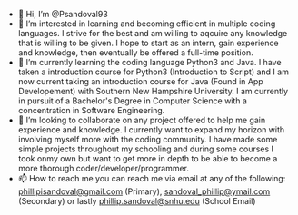 - 👋 Hi, I’m @Psandoval93
- 👀 I’m interested in learning and becoming efficient in multiple coding languages. I strive for the best and am willing to aqcuire any knowledge that is willing to be given.
      I hope to start as an intern, gain experience and knowledge, then eventually be offered a full-time position.
- 🌱 I’m currently learning the coding language Python3 and Java. I have taken a introduction course for Python3 (Introduction to Script) and I am now current taking an introduction
      course for Java (Found in App Developement) with Southern New Hampshire University. I am currently in pursuit of a Bachelor's Degree in Computer Science with a concentration in
      Software Engineering.
- 💞️ I’m looking to collaborate on any project offered to help me gain experience and knowledge. I currently want to expand my horizon with involving myself more with the coding 
      community. I have made some simple projects throughout my schooling and during some courses I took onmy own but want to get more in depth to be able to become a more thorough
      coder/developer/programmer.
- 📫 How to reach me you can reach me via email at any of the following: phillipisandoval@gmail.com (Primary), sandoval_phillip@ymail.com (Secondary) or lastly
      phillip.sandoval@snhu.edu (School Email)

<!---
Psandoval93/Psandoval93 is a ✨ special ✨ repository because its `README.md` (this file) appears on your GitHub profile.
You can click the Preview link to take a look at your changes.
--->
